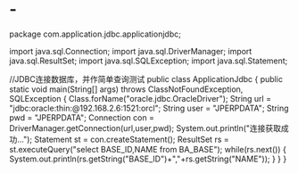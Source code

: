 # -
package com.application.jdbc.applicationjdbc;

import java.sql.Connection;
import java.sql.DriverManager;
import java.sql.ResultSet;
import java.sql.SQLException;
import java.sql.Statement;

//JDBC连接数据库，并作简单查询测试
public class ApplicationJdbc {
	public static void main(String[] args) throws ClassNotFoundException, SQLException {
		Class.forName("oracle.jdbc.OracleDriver");
		String url = "jdbc:oracle:thin:@192.168.2.6:1521:orcl";
		String user = "JPERPDATA";
		String pwd = "JPERPDATA";
		Connection con = DriverManager.getConnection(url,user,pwd);
		System.out.println("连接获取成功...");
		Statement st = con.createStatement();
		ResultSet rs = st.executeQuery("select BASE_ID,NAME from BA_BASE");
		while(rs.next()) {
			System.out.println(rs.getString("BASE_ID")+","+rs.getString("NAME"));
		}
	}
}
